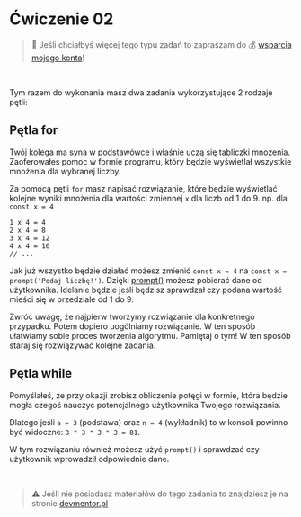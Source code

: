 # Ćwiczenie 02

> :loudspeaker: Jeśli chciałbyś więcej tego typu zadań to zapraszam do :moneybag: [wsparcia mojego konta](https://github.com/sponsors/devmentor-pl)!

&nbsp;

Tym razem do wykonania masz dwa zadania wykorzystujące 2 rodzaje pętli:

## Pętla for

Twój kolega ma syna w podstawówce i właśnie uczą się tabliczki mnożenia. Zaoferowałeś pomoc w formie programu, który będzie wyświetlał wszystkie mnożenia dla wybranej liczby.

Za pomocą pętli `for` masz napisać rozwiązanie, które będzie wyświetlać kolejne wyniki mnożenia dla wartości zmiennej `x` dla liczb od 1 do 9. np. dla `const x = 4`

```
1 x 4 = 4
2 x 4 = 8
3 x 4 = 12
4 x 4 = 16
// ...
```

Jak już wszystko będzie działać możesz zmienić `const x = 4` na `const x = prompt('Podaj liczbę!')`. Dzięki [prompt()](https://www.w3schools.com/jsref/met_win_prompt.asp) możesz pobierać dane od użytkownika. Idelanie będzie jeśli będzisz sprawdzał czy podana wartość mieści się w przedziale od 1 do 9.

Zwróć uwagę, że najpierw tworzymy rozwiązanie dla konkretnego przypadku. Potem dopiero uogólniamy rozwiązanie. W ten sposób ułatwiamy sobie proces tworzenia algorytmu. Pamiętaj o tym! W ten sposób staraj się rozwiązywać kolejne zadania.

## Pętla while

Pomyślałeś, że przy okazji zrobisz obliczenie potęgi w formie, która będzie mogła czegoś nauczyć potencjalnego użytkownika Twojego rozwiązania. 

Dlatego jeśli `a = 3` (podstawa) oraz `n = 4` (wykładnik) to w konsoli powinno być widoczne: `3 * 3 * 3 * 3 = 81`.

W tym rozwiązaniu również możesz użyć `prompt()` i sprawdzać czy użytkownik wprowadził odpowiednie dane.

&nbsp;

> :warning: Jeśli nie posiadasz materiałów do tego zadania to znajdziesz je na stronie [devmentor.pl](https://devmentor.pl/p/js-basics/)
